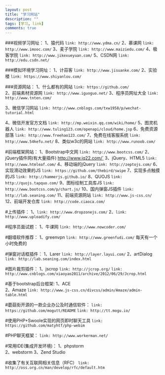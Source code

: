 ```yaml
---
layout: post
title: "学习网站"
description: ""
tags: [学习, link]
comments: true
---
```


###视频学习网址：
1、猿代码            `link: http://www.ydma.cn/`
2、慕课网            `link: http://www.imooc.com/`
3、麦子学院          `link: http://www.maiziedu.com/`
4、极客学院          `link: http://www.jikexueyuan.com/`
5、CSDN网            `link: http://edu.csdn.net/`  

###模拟环境学习网址：
1、计蒜客            `link: http://www.jisuanke.com/`
2、实验楼            `link: https://www.shiyanlou.com/`


###资源网站：
1、什么都有的网站    `link: https://github.com/`     
2、前端素材资源网    `link: http://www.iguoguo.net/`
3、程序员网址大全    `link: http://www.tnten.com/`


3、微信学习网站      `link: http://www.cnblogs.com/txw1958/p/wechat-tutorial.html`



4、微信开发官方文档  `link: http://mp.weixin.qq.com/wiki/home/`
5、图灵机器人        `link: http://www.tuling123.com/openapi/cloud/home.jsp`
6、免费资源部落      `link: http://www.freehao123.com/`
7、免费在线客服系统  `link: http://www.54kefu.net/`
8、类似w3c的网站     `link: http://www.runoob.com/`


#前端框架网站：
1、Bootstrap中文网   `link: http://www.bootcss.com/`
2、jQuery插件网(有大量插件)      http://www.jq22.com/`
3、jQuery、HTML5     `link: http://www.htmleaf.com/`
4、移动端的jQuery    `link: http://zeptojs.com/`
6、实现滑动效果的JS  `link: https://github.com/thebird/swipe`
7、实现多点触摸的JS  `link: http://hammerjs.github.io/`
8、QUOJS             `link: http://quojs.tapquo.com/`
9、图标绘制工具库JS  `link: http://www.bootcss.com/p/chart.js/`
10、国内弹窗JS插件   `link: http://lab.seaning.com/`
11、前端资源网站     `link: http://www.js-css.cn/`
12、前端开发仓库    `link: http://code.ciaoca.com/`

#上传插件：
1、`link: http://www.dropzonejs.com/`
2、`link: http://www.uploadify.com/`

#程序员面试题：
1、牛课网  `link: http://www.nowcoder.com/`

#翻墙软件推荐：
1、greenvpn    `link: http://www.greenfudi.com/`  每天有一个小时免费的

#弹窗对话框插件：
1、Larer  `link: http://layer.layui.com/`
2、artDialog `link: http://lab.seaning.com/index.html`

#图片裁剪插件：
1、jscrop `link: http://jcrop.org/`     `link: http://www.cnblogs.com/xiaoyao2011/archive/2012/06/29/Jcrop.html`


#基于bootstrap后台框架:
1、ACE    
2、Amaze  `link: http://www.js-css.cn/divcss/admin/Amaze/admin-table.html`

#蘑菇街开源的一款企业办公及时通信软件：
`link: https://github.com/mogutt/README`
`link: http://tt.mogu.io/`

#使用PHP+Swoole实现的网页即时聊天工具
`link: https://github.com/matyhtf/php-webim`

#PHP聊天框架：
`link: http://www.workerman.net/`

#常用IDE(集成开发环境)：
1、phpstorm          
2、webstorm
3、Zend Studio

#收集了有关互联网相关信息（RFC）
`link: http://oss.org.cn/man/develop/rfc/default.htm`
